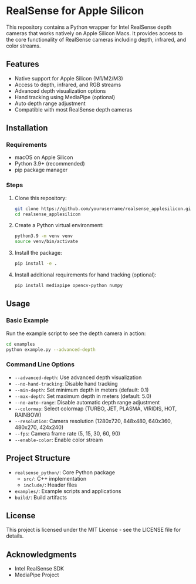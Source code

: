 # RealSense for Apple Silicon

This repository contains a Python wrapper for Intel RealSense depth cameras that works natively on Apple Silicon Macs. It provides access to the core functionality of RealSense cameras including depth, infrared, and color streams.

## Features

- Native support for Apple Silicon (M1/M2/M3)
- Access to depth, infrared, and RGB streams
- Advanced depth visualization options
- Hand tracking using MediaPipe (optional)
- Auto depth range adjustment
- Compatible with most RealSense depth cameras

## Installation

### Requirements

- macOS on Apple Silicon
- Python 3.9+ (recommended)
- pip package manager

### Steps

1. Clone this repository:
   ```bash
   git clone https://github.com/yourusername/realsense_applesilicon.git
   cd realsense_applesilicon
   ```

2. Create a Python virtual environment:
   ```bash
   python3.9 -m venv venv
   source venv/bin/activate
   ```

3. Install the package:
   ```bash
   pip install -e .
   ```

4. Install additional requirements for hand tracking (optional):
   ```bash
   pip install mediapipe opencv-python numpy
   ```

## Usage

### Basic Example

Run the example script to see the depth camera in action:

```bash
cd examples
python example.py --advanced-depth
```

### Command Line Options

- `--advanced-depth`: Use advanced depth visualization
- `--no-hand-tracking`: Disable hand tracking
- `--min-depth`: Set minimum depth in meters (default: 0.1)
- `--max-depth`: Set maximum depth in meters (default: 5.0)
- `--no-auto-range`: Disable automatic depth range adjustment
- `--colormap`: Select colormap (TURBO, JET, PLASMA, VIRIDIS, HOT, RAINBOW)
- `--resolution`: Camera resolution (1280x720, 848x480, 640x360, 480x270, 424x240)
- `--fps`: Camera frame rate (5, 15, 30, 60, 90)
- `--enable-color`: Enable color stream

## Project Structure

- `realsense_python/`: Core Python package
  - `src/`: C++ implementation
  - `include/`: Header files
- `examples/`: Example scripts and applications
- `build/`: Build artifacts

## License

This project is licensed under the MIT License - see the LICENSE file for details.

## Acknowledgments

- Intel RealSense SDK
- MediaPipe Project
